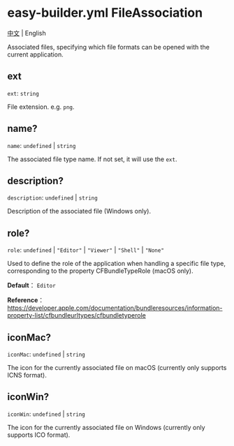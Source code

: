 # easy-builder.yml FileAssociation
[中文](../zh/fileAssociation.md) | English

Associated files, specifying which file formats can be opened with the current application.

## ext
`ext`: `string`

File extension. e.g. `png`.

## name?
`name`: `undefined` | `string`

The associated file type name. If not set, it will use the `ext`.

## description?
`description`: `undefined` | `string`

Description of the associated file (Windows only).

## role?
`role`: `undefined` | `"Editor"` | `"Viewer"` | `"Shell"` | `"None"`

Used to define the role of the application when handling a specific file type, corresponding to the property CFBundleTypeRole (macOS only).

**Default**：
`Editor`

**Reference**：
https://developer.apple.com/documentation/bundleresources/information-property-list/cfbundleurltypes/cfbundletyperole

## iconMac?
`iconMac`: `undefined` | `string`

The icon for the currently associated file on macOS (currently only supports ICNS format).

## iconWin?
`iconWin`: `undefined` | `string`

The icon for the currently associated file on Windows (currently only supports ICO format).
